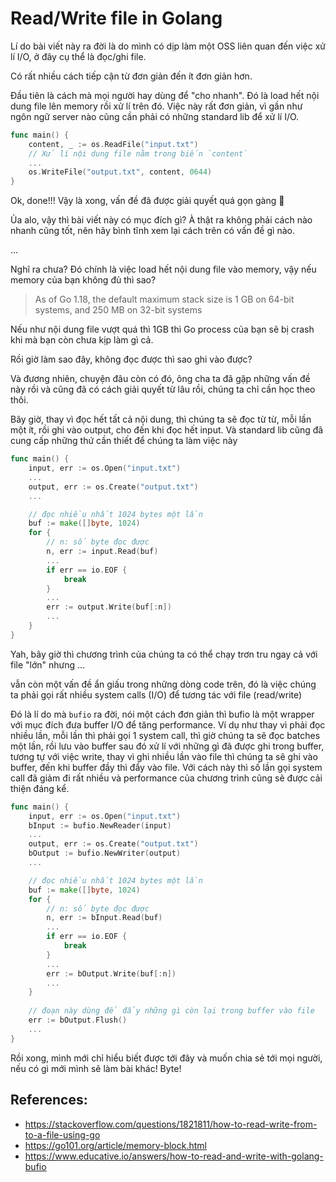 # Read/Write file in Golang

Lí do bài viết này ra đời là do mình có dịp làm một OSS liên quan đến việc xử lí I/O, ở đây cụ thể là đọc/ghi file.

Có rất nhiều cách tiếp cận từ đơn giản đến ít đơn giản hơn. 

Đầu tiên là cách mà mọi người hay dùng để "cho nhanh". Đó là load hết nội dung file lên memory rồi xử lí trên đó. Việc này rất đơn giản, vì gần như ngôn ngữ server nào cũng cần phải có những standard lib để xử lí I/O.
```go
func main() {
	content, _ := os.ReadFile("input.txt")
	// Xử lí nội dung file nằm trong biến `content`
	...
	os.WriteFile("output.txt", content, 0644)
}
```

Ok, done!!! Vậy là xong, vấn đề đã được giải quyết quá gọn gàng 🌱

Ủa alo, vậy thì bài viết này có mục đích gì? À thật ra không phải cách nào nhanh cũng tốt, nên hãy bình tĩnh xem lại cách trên có vấn đề gì nào.

...

Nghĩ ra chưa? Đó chính là việc load hết nội dung file vào memory, vậy nếu memory của bạn không đủ thì sao?

> As of Go 1.18, the default maximum stack size is 1 GB on 64-bit systems, and 250 MB on 32-bit systems

Nếu như nội dung file vượt quá thì 1GB thì Go process của bạn sẽ bị crash khi mà bạn còn chưa kịp làm gì cả.

Rồi giờ làm sao đây, không đọc được thì sao ghi vào được?

Và đương nhiên, chuyện đâu còn có đó, ông cha ta đã gặp những vấn đề này rồi và cũng đã có cách giải quyết từ lâu rồi, chúng ta chỉ cần học theo thôi.

Bây giờ, thay vì đọc hết tất cả nội dung, thì chúng ta sẽ đọc từ từ, mỗi lần một ít, rồi ghi vào output, cho đến khi đọc hết input. Và standard lib cũng đã cung cấp những thứ cần thiết để chúng ta làm việc này
```go
func main() {
	input, err := os.Open("input.txt")
	...
	output, err := os.Create("output.txt")
	...

	// đọc nhiều nhất 1024 bytes một lần
	buf := make([]byte, 1024)
	for {
		// n: số byte đọc được
		n, err := input.Read(buf)
		...
		if err == io.EOF {
			break
		}
		...
		err := output.Write(buf[:n])
		...
	}
}
```

Yah, bây giờ thì chương trình của chúng ta có thể chạy trơn tru ngay cả với file "lớn" nhưng ...

vẫn còn một vấn đề ẩn giấu trong những dòng code trên, đó là việc chúng ta phải gọi rất nhiều system calls (I/O) để tương tác với file (read/write)

Đó là lí do mà `bufio` ra đời, nói một cách đơn giản thì bufio là một wrapper với mục đích đưa buffer I/O để tăng performance. Ví dụ như thay vì phải đọc nhiều lần, mỗi lần thì phải gọi 1 system call, thì giờ chúng ta sẽ đọc batches một lần, rồi lưu vào buffer sau đó xử lí với những gì đã được ghi trong buffer, tương tự với việc write, thay vì ghi nhiều lần vào file thì chúng ta sẽ ghi vào buffer, đến khi buffer đầy thì đẩy vào file. Với cách này thì số lần gọi system call đã giảm đi rất nhiều và performance của chương trình cũng sẽ được cải thiện đáng kể.
```go
func main() {
	input, err := os.Open("input.txt")
	bInput := bufio.NewReader(input)
	...
	output, err := os.Create("output.txt")
	bOutput := bufio.NewWriter(output)
	...

	// đọc nhiều nhất 1024 bytes một lần
	buf := make([]byte, 1024)
	for {
		// n: số byte đọc được
		n, err := bInput.Read(buf)
		...
		if err == io.EOF {
			break
		}
		...
		err := bOutput.Write(buf[:n])
		...
	}
	
	// đoạn này dùng để đẩy những gì còn lại trong buffer vào file
	err := bOutput.Flush()
	...
}
```

Rồi xong, mình mới chỉ hiểu biết được tới đây và muốn chia sẻ tới mọi người, nếu có gì mới mình sẽ làm bài khác! Byte!

## References:
- https://stackoverflow.com/questions/1821811/how-to-read-write-from-to-a-file-using-go
- https://go101.org/article/memory-block.html
- https://www.educative.io/answers/how-to-read-and-write-with-golang-bufio
